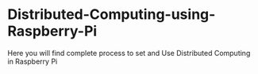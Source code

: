 # Distributed-Computing-using-Raspberry-Pi
Here you will find complete process to set and Use Distributed Computing in Raspberry Pi
